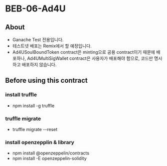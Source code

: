 # BEB-06-Ad4U

## About
- Ganache Test 전용입니다.
- 테스트넷 배포는 Remix에서 할 예정입니다.
- Ad4USoulBoundToken contract은 minting으로 공용 contract이기 때문에 배포하나, Ad4UMultiSigWallet contract은 사용자가 배포해야 함으로, 코드만 명시하고 배포하지 않습니다.


## Before using this contract

### install truffle
- npm install -g truffle

### truffle migrate
- truffle migrate --reset

### install openzepplin & library
- npm install @openzeppelin/contracts
- npm install -E openzeppelin-solidity
